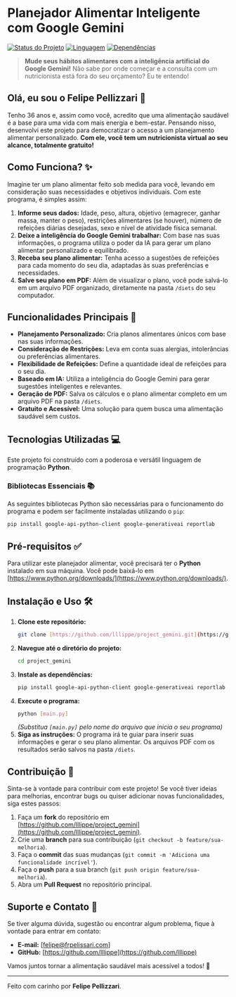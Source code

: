 # Planejador Alimentar Inteligente com Google Gemini

[![Status do Projeto](https://img.shields.io/badge/status-ativo-brightgreen)](https://github.com/lllippe/project_gemini)
[![Linguagem](https://img.shields.io/badge/Python-3.x-blue)](https://www.python.org/)
[![Dependências](https://img.shields.io/badge/dependências-instaladas-success)](https://pypi.org/project/pip/)

> **Mude seus hábitos alimentares com a inteligência artificial do Google Gemini!** Não sabe por onde começar e a consulta com um nutricionista está fora do seu orçamento? Eu te entendo!

## Olá, eu sou o Felipe Pellizzari 👋

Tenho 36 anos e, assim como você, acredito que uma alimentação saudável é a base para uma vida com mais energia e bem-estar. Pensando nisso, desenvolvi este projeto para democratizar o acesso a um planejamento alimentar personalizado. **Com ele, você tem um nutricionista virtual ao seu alcance, totalmente gratuito!**

## Como Funciona? ✨

Imagine ter um plano alimentar feito sob medida para você, levando em consideração suas necessidades e objetivos individuais. Com este programa, é simples assim:

1.  **Informe seus dados:** Idade, peso, altura, objetivo (emagrecer, ganhar massa, manter o peso), restrições alimentares (se houver), número de refeições diárias desejadas, sexo e nível de atividade física semanal.
2.  **Deixe a inteligência do Google Gemini trabalhar:** Com base nas suas informações, o programa utiliza o poder da IA para gerar um plano alimentar personalizado e equilibrado.
3.  **Receba seu plano alimentar:** Tenha acesso a sugestões de refeições para cada momento do seu dia, adaptadas às suas preferências e necessidades.
4.  **Salve seu plano em PDF:** Além de visualizar o plano, você pode salvá-lo em um arquivo PDF organizado, diretamente na pasta `/diets` do seu computador.

## Funcionalidades Principais 🚀

* **Planejamento Personalizado:** Cria planos alimentares únicos com base nas suas informações.
* **Consideração de Restrições:** Leva em conta suas alergias, intolerâncias ou preferências alimentares.
* **Flexibilidade de Refeições:** Define a quantidade ideal de refeições para o seu dia.
* **Baseado em IA:** Utiliza a inteligência do Google Gemini para gerar sugestões inteligentes e relevantes.
* **Geração de PDF:** Salva os cálculos e o plano alimentar completo em um arquivo PDF na pasta `/diets`.
* **Gratuito e Acessível:** Uma solução para quem busca uma alimentação saudável sem custos.

## Tecnologias Utilizadas 💻

Este projeto foi construído com a poderosa e versátil linguagem de programação **Python**.

### Bibliotecas Essenciais 📚

As seguintes bibliotecas Python são necessárias para o funcionamento do programa e podem ser facilmente instaladas utilizando o `pip`:

```bash
pip install google-api-python-client google-generativeai reportlab
```

## Pré-requisitos ✅

Para utilizar este planejador alimentar, você precisará ter o **Python** instalado em sua máquina. Você pode baixá-lo em [https://www.python.org/downloads/](https://www.python.org/downloads/).

## Instalação e Uso 🛠️

1.  **Clone este repositório:**
    ```bash
    git clone [https://github.com/lllippe/project_gemini.git](https://github.com/lllippe/project_gemini.git)
    ```
2.  **Navegue até o diretório do projeto:**
    ```bash
    cd project_gemini
    ```
3.  **Instale as dependências:**
    ```bash
    pip install google-api-python-client google-generativeai reportlab
    ```
4.  **Execute o programa:**
    ```bash
    python [main.py]
    ```
    *(Substitua `[main.py]` pelo nome do arquivo que inicia o seu programa)*
5.  **Siga as instruções:** O programa irá te guiar para inserir suas informações e gerar o seu plano alimentar. Os arquivos PDF com os resultados serão salvos na pasta `/diets`.

## Contribuição 🙌

Sinta-se à vontade para contribuir com este projeto! Se você tiver ideias para melhorias, encontrar bugs ou quiser adicionar novas funcionalidades, siga estes passos:

1.  Faça um **fork** do repositório em [https://github.com/lllippe/project_gemini](https://github.com/lllippe/project_gemini).
2.  Crie uma **branch** para sua contribuição (`git checkout -b feature/sua-melhoria`).
3.  Faça o **commit** das suas mudanças (`git commit -m 'Adiciona uma funcionalidade incrível'`).
4.  Faça o **push** para a sua branch (`git push origin feature/sua-melhoria`).
5.  Abra um **Pull Request** no repositório principal.

## Suporte e Contato 💬

Se tiver alguma dúvida, sugestão ou encontrar algum problema, fique à vontade para entrar em contato:

* **E-mail:** [felipe@frpelissari.com]
* **GitHub:** [https://github.com/lllippe](https://github.com/lllippe)

Vamos juntos tornar a alimentação saudável mais acessível a todos! 💪

---

Feito com carinho por **Felipe Pellizzari**.
